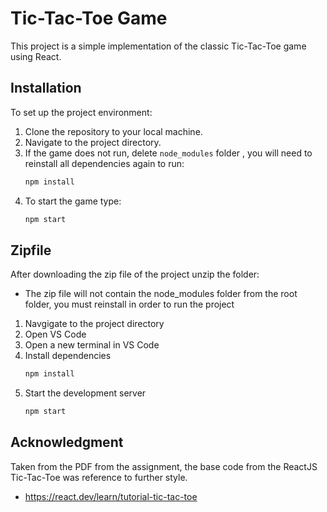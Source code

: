 # Tic-Tac-Toe Game

This project is a simple implementation of the classic Tic-Tac-Toe game using React.

## Installation 

To set up the project environment:

1. Clone the repository to your local machine.
2. Navigate to the project directory.
3. If the game does not run, delete `node_modules` folder , you will need to reinstall all dependencies again to run:
   ```bash
   npm install
4. To start the game type:
    ```bash
    npm start

## Zipfile
After downloading the zip file of the project unzip the folder:

* The zip file will not contain the node_modules folder from the root folder, you must reinstall in order to run the project

1. Navgigate to the project directory
2. Open VS Code
3. Open a new terminal in VS Code
4. Install dependencies
    ```bash
    npm install
5. Start the development server
    ```bash
    npm start

## Acknowledgment
Taken from the PDF from the assignment, the base code from the ReactJS Tic-Tac-Toe was reference to further style.
* https://react.dev/learn/tutorial-tic-tac-toe
